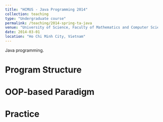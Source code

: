```yaml
---
title: "HCMUS - Java Programming 2014"
collection: teaching
type: "Undergraduate course"
permalink: /teaching/2014-spring-ta-java
venue: "University of Science, Faculty of Mathematics and Computer Sciences"
date: 2014-03-01
location: "Ho Chi Minh City, Vietnam"
---
```


Java programming.

Program Structure
======

OOP-based Paradigm
======

Practice
======
